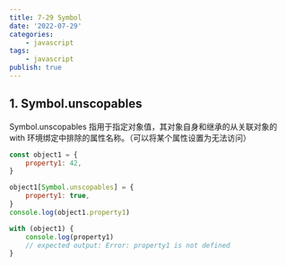 ```yaml
---
title: 7-29 Symbol
date: '2022-07-29'
categories:
    - javascript
tags:
    - javascript
publish: true
---
```


## 1. Symbol.unscopables

Symbol.unscopables 指用于指定对象值，其对象自身和继承的从关联对象的 with 环境绑定中排除的属性名称。（可以将某个属性设置为无法访问）

```javascript
const object1 = {
    property1: 42,
}

object1[Symbol.unscopables] = {
    property1: true,
}
console.log(object1.property1)

with (object1) {
    console.log(property1)
    // expected output: Error: property1 is not defined
}
```
